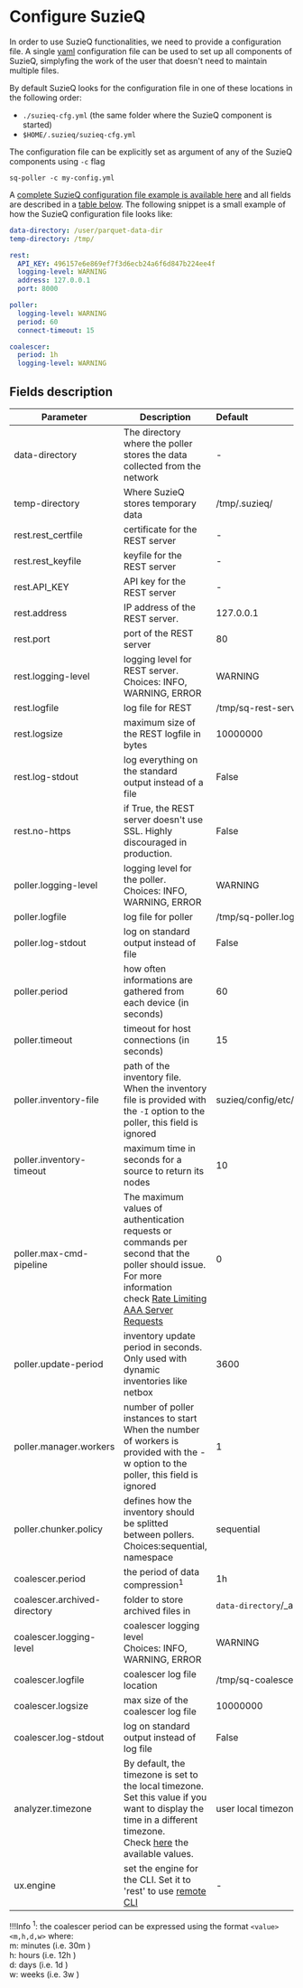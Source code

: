 # Configure SuzieQ

In order to use SuzieQ functionalities, we need to provide a configuration file.
A single [yaml](https://yaml.org/) configuration file can be used to set up all components of SuzieQ, simplyfing the work of the user that
doesn't need to maintain multiple files.

By default SuzieQ looks for the configuration file in one of these locations in the following order:

- `./suzieq-cfg.yml` (the same folder where the SuzieQ component is started)
- `$HOME/.suzieq/suzieq-cfg.yml`

The configuration file can be explicitly set as argument of any of the SuzieQ components using `-c` flag

```shell
sq-poller -c my-config.yml
```

A [complete SuzieQ configuration file example is available here](https://github.com/netenglabs/suzieq/blob/master/suzieq/config/etc/suzieq-cfg.yml) and all fields are described in a [table below](#fields-description). The following snippet is a small example of how the SuzieQ configuration file looks like:

```yaml
data-directory: /user/parquet-data-dir
temp-directory: /tmp/

rest:
  API_KEY: 496157e6e869ef7f3d6ecb24a6f6d847b224ee4f
  logging-level: WARNING
  address: 127.0.0.1
  port: 8000

poller:
  logging-level: WARNING
  period: 60
  connect-timeout: 15

coalescer:
  period: 1h
  logging-level: WARNING
```

## Fields description

| Parameter                    | Description                                                                                                                                                                                                                                | Default                          | Mandatory           |
| ---------------------------- | ------------------------------------------------------------------------------------------------------------------------------------------------------------------------------------------------------------------------------------------ |:-------------------------------- | ------------------- |
| data-directory               | The directory where the poller stores the data collected from the network                                                                                                                                                                  | -                                | yes                 |
| temp-directory               | Where SuzieQ stores temporary data                                                                                                                                                                                                         | /tmp/.suzieq/                    | no                  |
| rest.rest_certfile           | certificate for the REST server                                                                                                                                                                                                            | -                                | no                  |
| rest.rest_keyfile            | keyfile for the REST server                                                                                                                                                                                                                | -                                | no                  |
| rest.API_KEY                 | API key for the REST server                                                                                                                                                                                                                | -                                | yes (if using rest) |
| rest.address                 | IP address of the REST server.                                                                                                                                                                                                             | 127.0.0.1                        | no                  |
| rest.port                    | port of the REST server                                                                                                                                                                                                                    | 80                               | no                  |
| rest.logging-level           | logging level for REST server.<br/> Choices: INFO, WARNING, ERROR                                                                                                                                                                          | WARNING                          | no                  |
| rest.logfile                 | log file for REST                                                                                                                                                                                                                          | /tmp/sq-rest-server.log          | no                  |
| rest.logsize                 | maximum size of the REST logfile in bytes                                                                                                                                                                                                  | 10000000                         | no                  |
| rest.log-stdout              | log everything on the standard output instead of a file                                                                                                                                                                                    | False                            | no                  |
| rest.no-https                | if True, the REST server doesn't use SSL. Highly discouraged in production.                                                                                                                                                                | False                            | no                  |
| poller.logging-level         | logging level for the poller.<br/> Choices: INFO, WARNING, ERROR                                                                                                                                                                           | WARNING                          | no                  |
| poller.logfile               | log file for poller                                                                                                                                                                                                                        | /tmp/sq-poller.log               | no                  |
| poller.log-stdout            | log on standard output instead of file                                                                                                                                                                                                     | False                            | no                  |
| poller.period                | how often informations are gathered from each device (in seconds)                                                                                                                                                                          | 60                               | no                  |
| poller.timeout               | timeout for host connections (in seconds)                                                                                                                                                                                                  | 15                               | no                  |
| poller.inventory-file        | path of the inventory file. <br/>When the inventory file is provided with the `-I` option to the poller, this field is ignored                                                                                                             | suzieq/config/etc/inventory.yaml | no                  |
| poller.inventory-timeout     | maximum time in seconds for a source to return its nodes                                                                                                                                                                                   | 10                               | no                  |
| poller.max-cmd-pipeline      | The maximum values of authentication requests or commands per second that the poller should issue. For more information check [Rate Limiting AAA Server Requests](./rate-limiting-AAA.md)                                                  | 0                                | no                  |
| poller.update-period         | inventory update period in seconds.<br/> Only used with dynamic inventories like netbox                                                                                                                                                    | 3600                             | no                  |
| poller.manager.workers       | number of poller instances to start<br/>When the number of workers is provided with the -w option to the poller, this field is ignored                                                                                                     | 1                                | no                  |
| poller.chunker.policy        | defines how the inventory should be splitted between pollers.<br/>Choices:sequential, namespace                                                                                                                                            | sequential                       | no                  |
| coalescer.period             | the period of data compression<sup>1</sup>                                                                                                                                                                                                 | 1h                               | no                  |
| coalescer.archived-directory | folder to store archived files in                                                                                                                                                                                                          | `data-directory`/_archived       | no                  |
| coalescer.logging-level      | coalescer logging level<br/>Choices: INFO, WARNING, ERROR                                                                                                                                                                                  | WARNING                          | no                  |
| coalescer.logfile            | coalescer log file location                                                                                                                                                                                                                | /tmp/sq-coalescer.log            | no                  |
| coalescer.logsize            | max size of the coalescer log file                                                                                                                                                                                                         | 10000000                         | no                  |
| coalescer.log-stdout         | log on standard output instead of log file                                                                                                                                                                                                 | False                            | no                  |
| analyzer.timezone            | By default, the timezone is set to the local timezone.<br>Set this value if you want to display the time in a different timezone.<br>Check [here](https://en.wikipedia.org/wiki/List_of_tz_database_time_zones#List) the available values. | user local timezone              | no                  |
| ux.engine                    | set the engine for the CLI. Set it to 'rest' to use [remote CLI](./remote-cli.md)                                                                                                                                                          | -                                | no                  |

!!!Info
    <sup>1</sup>: the coalescer period can be expressed using the format `<value><m,h,d,w>` where: <br>
    m: minutes (i.e. 30m )<br>
    h: hours (i.e. 12h )<br>
    d: days (i.e. 1d )<br>
    w: weeks (i.e. 3w )
